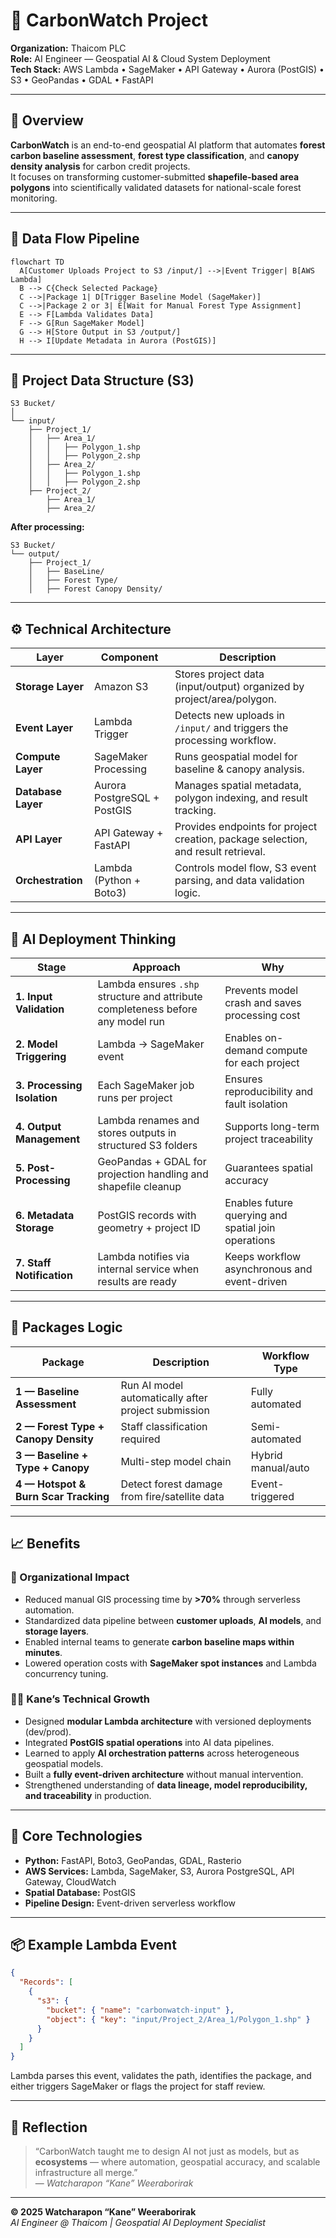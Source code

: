 # 🌳 CarbonWatch Project

**Organization:** Thaicom PLC  
**Role:** AI Engineer — Geospatial AI & Cloud System Deployment  
**Tech Stack:** AWS Lambda • SageMaker • API Gateway • Aurora (PostGIS) • S3 • GeoPandas • GDAL • FastAPI  

---

## 🧠 Overview

**CarbonWatch** is an end-to-end geospatial AI platform that automates **forest carbon baseline assessment**, **forest type classification**, and **canopy density analysis** for carbon credit projects.  
It focuses on transforming customer-submitted **shapefile-based area polygons** into scientifically validated datasets for national-scale forest monitoring.

---

## 🔁 Data Flow Pipeline

```mermaid
flowchart TD
  A[Customer Uploads Project to S3 /input/] -->|Event Trigger| B[AWS Lambda]
  B --> C{Check Selected Package}
  C -->|Package 1| D[Trigger Baseline Model (SageMaker)]
  C -->|Package 2 or 3| E[Wait for Manual Forest Type Assignment]
  E --> F[Lambda Validates Data]
  F --> G[Run SageMaker Model]
  G --> H[Store Output in S3 /output/]
  H --> I[Update Metadata in Aurora (PostGIS)]
```

---

## 🧩 Project Data Structure (S3)

```
S3 Bucket/
│
└── input/
    ├── Project_1/
    │   ├── Area_1/
    │   │   ├── Polygon_1.shp
    │   │   ├── Polygon_2.shp
    │   ├── Area_2/
    │   │   ├── Polygon_1.shp
    │   │   ├── Polygon_2.shp
    ├── Project_2/
        ├── Area_1/
        ├── Area_2/
```

**After processing:**

```
S3 Bucket/
└── output/
    ├── Project_1/
    │   ├── BaseLine/
    │   ├── Forest Type/
    │   ├── Forest Canopy Density/
```

---

## ⚙️ Technical Architecture

| Layer | Component | Description |
|-------|------------|--------------|
| **Storage Layer** | Amazon S3 | Stores project data (input/output) organized by project/area/polygon. |
| **Event Layer** | Lambda Trigger | Detects new uploads in `/input/` and triggers the processing workflow. |
| **Compute Layer** | SageMaker Processing | Runs geospatial model for baseline & canopy analysis. |
| **Database Layer** | Aurora PostgreSQL + PostGIS | Manages spatial metadata, polygon indexing, and result tracking. |
| **API Layer** | API Gateway + FastAPI | Provides endpoints for project creation, package selection, and result retrieval. |
| **Orchestration** | Lambda (Python + Boto3) | Controls model flow, S3 event parsing, and data validation logic. |

---

## 🧠 AI Deployment Thinking

| Stage | Approach | Why |
|--------|-----------|-----|
| **1. Input Validation** | Lambda ensures `.shp` structure and attribute completeness before any model run | Prevents model crash and saves processing cost |
| **2. Model Triggering** | Lambda → SageMaker event | Enables on-demand compute for each project |
| **3. Processing Isolation** | Each SageMaker job runs per project | Ensures reproducibility and fault isolation |
| **4. Output Management** | Lambda renames and stores outputs in structured S3 folders | Supports long-term project traceability |
| **5. Post-Processing** | GeoPandas + GDAL for projection handling and shapefile cleanup | Guarantees spatial accuracy |
| **6. Metadata Storage** | PostGIS records with geometry + project ID | Enables future querying and spatial join operations |
| **7. Staff Notification** | Lambda notifies via internal service when results are ready | Keeps workflow asynchronous and event-driven |

---

## 🌲 Packages Logic

| Package | Description | Workflow Type |
|----------|--------------|----------------|
| **1 — Baseline Assessment** | Run AI model automatically after project submission | Fully automated |
| **2 — Forest Type + Canopy Density** | Staff classification required | Semi-automated |
| **3 — Baseline + Type + Canopy** | Multi-step model chain | Hybrid manual/auto |
| **4 — Hotspot & Burn Scar Tracking** | Detect forest damage from fire/satellite data | Event-triggered |

---

## 📈 Benefits

### 🎯 Organizational Impact
- Reduced manual GIS processing time by **>70%** through serverless automation.  
- Standardized data pipeline between **customer uploads**, **AI models**, and **storage layers**.  
- Enabled internal teams to generate **carbon baseline maps within minutes**.  
- Lowered operation costs with **SageMaker spot instances** and Lambda concurrency tuning.  

### 👨‍💻 Kane’s Technical Growth
- Designed **modular Lambda architecture** with versioned deployments (dev/prod).  
- Integrated **PostGIS spatial operations** into AI data pipelines.  
- Learned to apply **AI orchestration patterns** across heterogeneous geospatial models.  
- Built a **fully event-driven architecture** without manual intervention.  
- Strengthened understanding of **data lineage, model reproducibility, and traceability** in production.  

---

## 🧰 Core Technologies

- **Python:** FastAPI, Boto3, GeoPandas, GDAL, Rasterio  
- **AWS Services:** Lambda, SageMaker, S3, Aurora PostgreSQL, API Gateway, CloudWatch  
- **Spatial Database:** PostGIS  
- **Pipeline Design:** Event-driven serverless workflow  

---

## 📦 Example Lambda Event

```json
{
  "Records": [
    {
      "s3": {
        "bucket": { "name": "carbonwatch-input" },
        "object": { "key": "input/Project_2/Area_1/Polygon_1.shp" }
      }
    }
  ]
}
```

Lambda parses this event, validates the path, identifies the package, and either triggers SageMaker or flags the project for staff review.

---

## 🧭 Reflection

> “CarbonWatch taught me to design AI not just as models, but as **ecosystems** — where automation, geospatial accuracy, and scalable infrastructure all merge.”  
> — *Watcharapon “Kane” Weeraborirak*

---

**© 2025 Watcharapon “Kane” Weeraborirak**  
_AI Engineer @ Thaicom | Geospatial AI Deployment Specialist_
